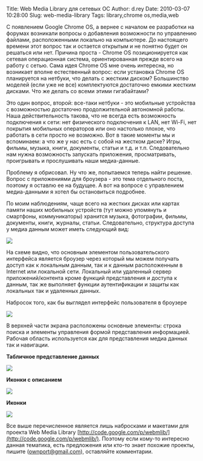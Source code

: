 Title: Web Media Library для сетевых ОС
Author: d.rey
Date: 2010-03-07 10:28:00
Slug: web-media-library
Tags: library,chrome os,media,web

С появлением Google Chrome OS, а вернее с началом ее разработки на форумах возникали вопросы о добавления возможности по управлению файлами, расположенными локально на компьютере. До настоящего времени этот вопрос так и остается открытым и не понятно будет он решаться или нет. Причина проста - Chrome OS позиционируется как сетевая операционная система, ориентированная прежде всего на работу с сетью. Сама идея Chrome OS мне очень интересна, но возникает вполне естественный вопрос: если установка Chrome OS планируется на нетбуки, что делать с жестким диском? Большинство моделей (если уже не все) комплектуются достаточно емкими жестким дисками. Что же делать со всеми этими гигабайтами? 


Это один вопрос, второй: все-таки нетбуки - это мобильные устройства с возможностью достаточно продолжительной автономной работы. Наша действительность такова, что не всегда есть возможность подключения к сети: нет физического подключения к LAN, нет Wi-Fi, нет покрытия мобильных операторов или оно настолько плохое, что работать в сети просто не возможно. Вот в такие моменты мы и вспоминаем: а что же у нас есть с собой на жестком диске? Игры, фильмы, музыка, книги, документы, статьи и т.д. и т.п. Следовательно  нам нужна возможность запускать приложения, просматривать, проигрывать и прослушивать наши медиа-данные.

Проблему я обрисовал. Ну что же, попытаемся теперь найти решение. Вопрос с приложениями для броузера - это тема отдельного поста, поэтому я оставлю ее на будущее. А вот на вопросе с управлением медиа-данными я хотел бы остановиться подробнее.

По моим наблюдениям, чаще всего на жестких дисках или картах памяти наших мобильных устройств (тут можно упомянуть и смартфоны, коммуникаторы) хранится музыка, фотографии, фильмы, документы, книги, журналы, статьи. Следовательно, структура доступа у медиа данным может иметь следующий вид:

![](http://3.bp.blogspot.com/_XzhxWqanLlk/S5Nhje9QnkI/AAAAAAAAAG4/0QvHyYLs_Z8/s320/common_schema_ru.PNG)

На схеме видно, что основным элементом пользовательского интерфейса является броузер через который мы можем получать доступ как к локальным данным, так и к данным расположенным в Internet или локальной сети. Локальный или удаленный сервер приложений/контента кроме функций представления и доступа к данным, так же выполняет функции аутентификации и защиты как локальных так и удаленных данных.

Набросок того, как бы выглядел интерфейс пользователя в броузере

![](http://1.bp.blogspot.com/_XzhxWqanLlk/S5NhzhHdfWI/AAAAAAAAAHA/0QSbeq-txkU/s320/ui_design_ru.PNG)

В верхней части экрана расположены основные элементы: строка поиска и элементы управления формой представления информацией. Рабочая область используется как для представления медиа данных так и навигации.

**Табличное представление данных**

![](http://2.bp.blogspot.com/_XzhxWqanLlk/S5NiabX32bI/AAAAAAAAAHI/DJQMlYOXH8Q/s320/view_table.PNG)

**Иконки с описанием**

![](http://1.bp.blogspot.com/_XzhxWqanLlk/S5Ni9J6fCGI/AAAAAAAAAHQ/PpnfeHPyLwM/s320/view_icons_with_details.PNG)

**Иконки**

![](http://2.bp.blogspot.com/_XzhxWqanLlk/S5NjHMEAs9I/AAAAAAAAAHY/XdFkJnKsm0A/s320/view_icons.PNG)

Все выше перечисленное является лишь набросками и макетами для проекта Web Media Library [http://code.google.com/p/webmlib/](http://code.google.com/p/webmlib/). Поэтому если кому-то интересно данная тематика, есть предложения или кто-то знает похожие проекты, пишите ([ownport@gmail.com](mailto:ownport@gmail.com)), оставляйте комментарии.

